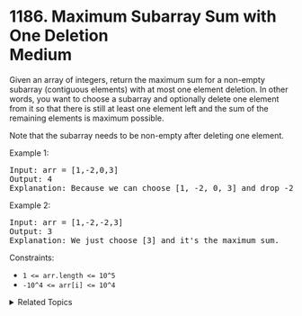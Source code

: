# 1186. Maximum Subarray Sum with One Deletion<br> Medium

Given an array of integers, return the maximum sum for a non-empty subarray (contiguous elements) with at most one element deletion. In other words, you want to choose a subarray and optionally delete one element from it so that there is still at least one element left and the sum of the remaining elements is maximum possible.

Note that the subarray needs to be non-empty after deleting one element.


Example 1:

<pre>
Input: arr = [1,-2,0,3]
Output: 4
Explanation: Because we can choose [1, -2, 0, 3] and drop -2, thus the subarray [1, 0, 3] becomes the maximum value.
</pre>

Example 2:

<pre>
Input: arr = [1,-2,-2,3]
Output: 3
Explanation: We just choose [3] and it's the maximum sum.
</pre>

Constraints:

- `1 <= arr.length <= 10^5`
- `-10^4 <= arr[i] <= 10^4`


<details>

<summary> Related Topics </summary>

-   `Dynamic Programming`

</details>
